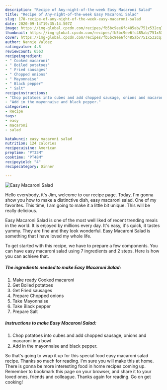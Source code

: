 ```yaml
---
description: "Recipe of Any-night-of-the-week Easy Macaroni Salad"
title: "Recipe of Any-night-of-the-week Easy Macaroni Salad"
slug: 178-recipe-of-any-night-of-the-week-easy-macaroni-salad
date: 2020-09-14T19:35:14.507Z
image: https://img-global.cpcdn.com/recipes/fb5bc9ee6fc485ab/751x532cq70/easy-macaroni-salad-recipe-main-photo.jpg
thumbnail: https://img-global.cpcdn.com/recipes/fb5bc9ee6fc485ab/751x532cq70/easy-macaroni-salad-recipe-main-photo.jpg
cover: https://img-global.cpcdn.com/recipes/fb5bc9ee6fc485ab/751x532cq70/easy-macaroni-salad-recipe-main-photo.jpg
author: Nannie Valdez
ratingvalue: 4.8
reviewcount: 6563
recipeingredient:
- " Cooked macaroni"
- " Boiled potatoes"
- " Fried sausages"
- " Chopped onions"
- " Mayonnaise"
- " Black pepper"
- " Salt"
recipeinstructions:
- "Chop potatoes into cubes and add chopped sausage, onions and macaroni in a bowl"
- "Add in the mayonnaise and black pepper."
categories:
- Recipe
tags:
- easy
- macaroni
- salad

katakunci: easy macaroni salad 
nutrition: 124 calories
recipecuisine: American
preptime: "PT32M"
cooktime: "PT48M"
recipeyield: "4"
recipecategory: Dinner

---
```



![Easy Macaroni Salad](https://img-global.cpcdn.com/recipes/fb5bc9ee6fc485ab/751x532cq70/easy-macaroni-salad-recipe-main-photo.jpg)

Hello everybody, it's Jim, welcome to our recipe page. Today, I'm gonna show you how to make a distinctive dish, easy macaroni salad. One of my favorites. This time, I am going to make it a little bit unique. This will be really delicious.

Easy Macaroni Salad is one of the most well liked of recent trending meals in the world. It is enjoyed by millions every day. It's easy, it's quick, it tastes yummy. They are fine and they look wonderful. Easy Macaroni Salad is something that I have loved my whole life.




To get started with this recipe, we have to prepare a few components. You can have easy macaroni salad using 7 ingredients and 2 steps. Here is how you can achieve that.

<!--inarticleads1-->

##### The ingredients needed to make Easy Macaroni Salad:

1. Make ready  Cooked macaroni
1. Get  Boiled potatoes
1. Get  Fried sausages
1. Prepare  Chopped onions
1. Take  Mayonnaise
1. Take  Black pepper
1. Prepare  Salt




<!--inarticleads2-->

##### Instructions to make Easy Macaroni Salad:

1. Chop potatoes into cubes and add chopped sausage, onions and macaroni in a bowl
1. Add in the mayonnaise and black pepper.




So that's going to wrap it up for this special food easy macaroni salad recipe. Thanks so much for reading. I'm sure you will make this at home. There is gonna be more interesting food in home recipes coming up. Remember to bookmark this page on your browser, and share it to your loved ones, friends and colleague. Thanks again for reading. Go on get cooking!
